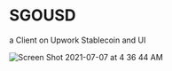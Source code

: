# SGOUSD
a Client on Upwork Stablecoin and UI

![Screen Shot 2021-07-07 at 4 36 44 AM](https://user-images.githubusercontent.com/80609236/124727787-05b7c380-dedd-11eb-8064-4be8159d4acf.png)
